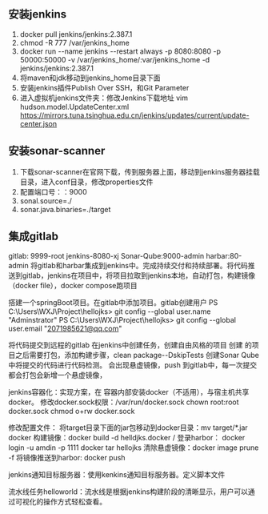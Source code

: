 ## 安装jenkins

1. docker pull jenkins/jenkins:2.387.1
3. chmod -R 777 /var/jenkins_home
3. docker run --name jenkins --restart always -p 8080:8080 -p 50000:50000 -v /var/jenkins_home/:var/jenkins_home -d jenkins/jenkins:2.387.1
4. 将maven和jdk移动到jenkins_home目录下面
5. 安装jenkins插件Publish Over SSH，和Git Parameter
6. 进入虚拟机jenkins文件夹：修改Jenkins下载地址   vim hudson.model.UpdateCenter.xml
<url>https://mirrors.tuna.tsinghua.edu.cn/jenkins/updates/current/update-center.json</url>

## 安装sonar-scanner
1. 下载sonar-scanner在官网下载，传到服务器上面，移动到jenkins服务器挂载目录，进入conf目录，修改properties文件
2. 配置端口号：：9000
3. sonal.source=./
4. sonar.java.binaries=./target

## 集成gitlab
gitlab: 9999-root  jenkins-8080-xj  Sonar-Qube:9000-admin   harbar:80-admin
将gitlab和harbar集成到jenkins中。完成持续交付和持续部署。将代码推送到gitlab，jenkins在项目中，将项目拉取到jenkins本地，自动打包，构建镜像（docker file），docker compose跑项目

搭建一个springBoot项目。在gitlab中添加项目。gitlab创建用户
PS C:\Users\WXJ\Project\hellojks> git config --global user.name "Adminstrator"
PS C:\Users\WXJ\Project\hellojks> git config --global user.email "2071985621@qq.com"

将代码提交到远程的gitlab
在jenkins中创建任务，创建自由风格的项目
创建 的项目之后需要打包，添加构建步骤，clean package--DskipTests
创建Sonar Qube中将提交的代码进行代码检测。
会出现悬虚镜像，push 到gitlab中，每一次提交都会打包会新增一个悬虚镜像，

jenkins容器化：实现方案，在 容器内部安装docker（不适用），与宿主机共享docker。
修改docker.sock权限：/var/run/docker.sock  chown root:root docker.sock              chmod o+rw docker.sock

修改配置文件：
将target目录下面的jar包移动到docker目录：mv target/*.jar docker 
构建镜像：docker build -d helldjks.docker /
登录harbor： docker login -u amdin -p 1111 
docker tar hellojks
清除悬虚镜像：docker image prune -f 
将镜像推送到harbor: docker push 

jenkins通知目标服务器：使用kenkins通知目标服务器。定义脚本文件

流水线任务helloworld：流水线是根据jenkins构建阶段的清晰显示，用户可以通过可视化的操作方式轻松查看。

